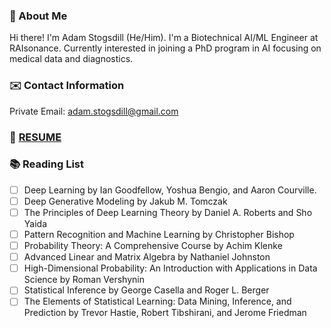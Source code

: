 ### 👋 About Me

Hi there! I'm Adam Stogsdill (He/Him). I'm a Biotechnical AI/ML Engineer at RAIsonance. Currently interested in joining a PhD program in AI focusing on
medical data and diagnostics.

### ✉️ Contact Information

Private Email: adam.stogsdill@gmail.com

### 📃  [RESUME]([https://docs.google.com/document/d/1GpM8OoHoTeJoEmDikclAJGfwtDnwgCaUsKVETiD2OlI/edit?usp=sharing](https://docs.google.com/document/d/1v9BoahmtmLre8970ODPlzGG3vfROBRz7qMCrjK1KkuQ/edit?usp=sharing))

### 📚 Reading List
- [ ] Deep Learning by Ian Goodfellow, Yoshua Bengio, and Aaron Courville.
- [ ] Deep Generative Modeling by Jakub M. Tomczak
- [ ] The Principles of Deep Learning Theory by Daniel A. Roberts and Sho Yaida
- [ ] Pattern Recognition and Machine Learning by Christopher Bishop
- [ ] Probability Theory: A Comprehensive Course by Achim Klenke
- [ ] Advanced Linear and Matrix Algebra by Nathaniel Johnston
- [ ] High-Dimensional Probability: An Introduction with Applications in Data Science by Roman Vershynin
- [ ] Statistical Inference by George Casella and Roger L. Berger
- [ ] The Elements of Statistical Learning: Data Mining, Inference, and Prediction by Trevor Hastie, Robert Tibshirani, and Jerome Friedman
